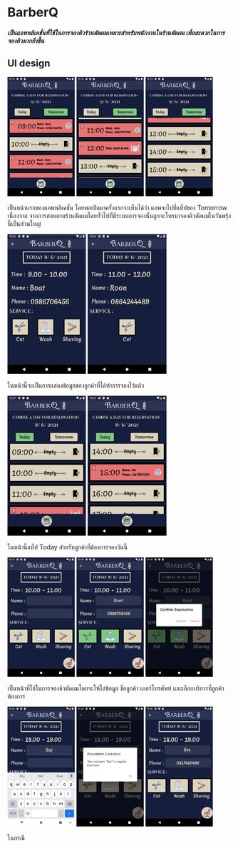 # BarberQ
##### เป็นแอพพลิเคชั่นที่ใช้ในการจองคิวร้านตัดผมเหมาะสำหรับพนักงานในร้านตัดผม เพื่อสะดวกในการจองคิวมากยิ่งขึ้น
## UI design

<img src="/images/1.png" width="30%" height="50%"> <img src="/images/2.png" width="30%" height="50%"> <img src="/images/3.png" width="30%" height="50%">      
<p>เป็นหน้าแรกของแอพพลิเคชั่น โดยพอเปิดมาครั้งแรกจะเห็นได้ว่า แอพจะไปที่แท็ปของ Tomorrow เนื่องจาก จากการสอบถามร้านตัดผมโดยทั่วไปที่มีระบบการจองนั้นลูกจะโทรมาจองคิวตัดผมในวันพรุ้งนี้เป็นส่วนใหญ่</p>

<img src="/images/4.png" width="35%" height="50%"> <img src="/images/5.png" width="35%" height="50%"> 
<p>ในหน้านี้จะเป็นการแสดงข้อมูลของลูกค้าที่ได้ทำการจองไว้แล้ว</p>

<img src="/images/6.png" width="35%" height="50%"> <img src="/images/7.png" width="35%" height="50%"> 
<p>ในหน้านี้แท็ป Today สำหรับลูกค้าที่ต้องการจองวันนี้</p>

<img src="/images/8.png" width="30%" height="50%"> <img src="/images/10.png" width="30%" height="50%"> <img src="/images/11.png" width="30%" height="50%"> 
<p>เป็นหน้าที่ใช้ในการจองคิวตัดผมโดยจะให้ใส่ข้อมูล ชื่อลูกค้า เบอร์โทรศัพท์ และเลือกบริการที่ลูกค้าต้องการ</p>

<img src="/images/13.png" width="30%" height="50%"> <img src="/images/14.png" width="30%" height="50%"> <img src="/images/15.png" width="30%" height="50%"> 
<p>ในกรณี</p>

